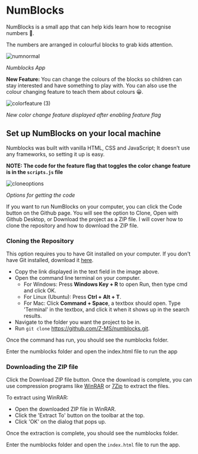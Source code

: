 # NumBlocks
NumBlocks is a small app that can help kids learn how to recognise numbers 🙂.

The numbers are arranged in colourful blocks to grab kids attention.


![numnormal](https://user-images.githubusercontent.com/71462377/174052754-4803eeb0-7606-4b8b-9512-725ec01d8ce6.jpg)

*Numblocks App*	




**New Feature:** You can change the colours of the blocks so children can stay interested and have something to play with. You can also use the colour changing feature to teach them about colours 😀.



![colorfeature (3)](https://user-images.githubusercontent.com/71462377/174052845-169afac6-ae86-45dc-af64-ea1f886cbfa8.jpg)

*New color change feature displayed after enabling feature flag*



## Set up NumBlocks on your local machine
Numblocks was built with vanilla HTML, CSS and JavaScript; It doesn't use any frameworks, so setting it up is easy.

**NOTE: The code for the feature flag that toggles the color change feature is in the `scripts.js` file**


![cloneoptions](https://user-images.githubusercontent.com/71462377/174054100-3e32560b-bca8-4eed-a5a9-afd2fcef6397.jpg)


*Options for getting the code*


If you want to run NumBlocks on your computer, you can click the Code button on the Github page. You will see the option to Clone, Open with Github Desktop, or Download the project as a ZIP file. I will cover how to clone the repository and how to download the ZIP file.

### Cloning the Repository
This option requires you to have Git installed on your computer. If you don't have Git installed, download it [here](https://git-scm.com/downloads).

* Copy the link displayed in the text field in the image above.
* Open the command line terminal on your computer.
	* For Windows: Press **Windows Key + R** to open Run, then type cmd and click OK.
	* For Linux (Ubuntu): Press **Ctrl + Alt + T**.
	* For Mac: Click **Command + Space**, a textbox should open. Type 'Terminal' in the textbox, and click it when it shows up in the search results.
* Navigate to the folder you want the project to be in.
* Run `git clone` https://github.com/Z-MS/numblocks.git.

Once the command has run, you should see the numblocks folder.

Enter the numblocks folder and open the index.html file to run the app 

### Downloading the ZIP file
Click the Download ZIP file button. Once the download is complete, you can use compression programs like [WinRAR](https://www.win-rar.com) or [7Zip](https://www.7-zip.org) to extract the files.

To extract using WinRAR:
* Open the downloaded ZIP file in WinRAR.
* Click the 'Extract To' button on the toolbar at the top.
* Click 'OK' on the dialog that pops up.

Once the extraction is complete, you should see the numblocks folder.

Enter the numblocks folder and open the `index.html` file to run the app.

